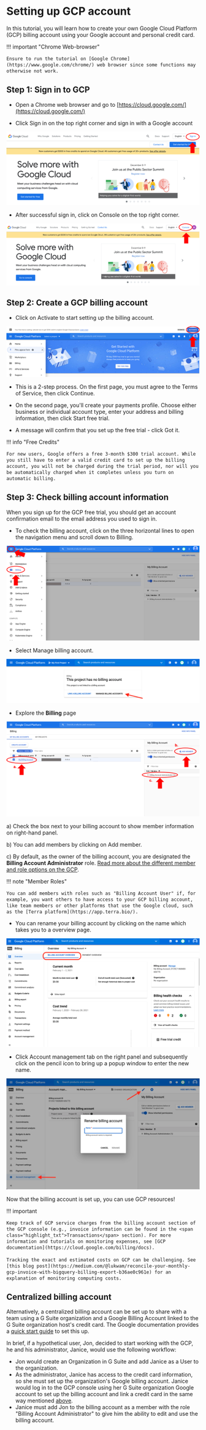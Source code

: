 # Setting up GCP account

In this tutorial, you will learn how to create your own Google Cloud Platform (GCP) billing account using your Google account and personal credit card.

!!! important "Chrome Web-browser"

    Ensure to run the tutorial on [Google Chrome](https://www.google.com/chrome/) web browser since some functions may otherwise not work.

## Step 1: Sign in to GCP

- Open a Chrome web browser and go to [https://cloud.google.com/](https://cloud.google.com/)

- Click <span class="highlight_txt">Sign in</span> on the top right corner and sign in with a Google account

![](./gcp_images/gcp_login.png "GCP sign in button")

- After successful sign in, click on <span class="highlight_txt">Console</span> on the top right corner.

![](./gcp_images/gcp_console.png "GCP console button")

## Step 2: Create a GCP billing account <a name="create-billing"></a>

- Click on <span class="highlight_txt">Activate</span> to start setting up the billing account.

![](./gcp_images/gcp_activatefreetrial.png "GCP activate free trial button")

- This is a 2-step process. On the first page, you must agree to the Terms of Service, then click <span class="highlight_txt">Continue</span>.

- On the second page, you'll create your payments profile. Choose either business or individual account type, enter your address and billing information, then click <span class="highlight_txt">Start free trial</span>.

- A message will confirm that you set up the free trial - click <span class="highlight_txt">Got it</span>.

!!! info "Free Credits"

    For new users, Google offers a free 3-month $300 trial account. While you still have to enter a valid credit card to set up the billing account, you will not be charged during the trial period, nor will you be automatically charged when it completes unless you turn on automatic billing.

## Step 3: Check billing account information

When you sign up for the GCP free trial, you should get an account confirmation email to the email address you used to sign in.

- To check the billing account, click on the three horizontal lines to open the navigation menu and scroll down to <span class="highlight_txt">Billing</span>.

![](./gcp_images/gcp_billingtab.png "GCP billing tab")

- Select <span class="highlight_txt">Manage billing account</span>.

![](./gcp_images/gcp_billingsetup.png "GCP billing setup")

- Explore the **Billing** page

![](./gcp_images/gcp_billingaccountmember.png "GCP billing account information")

a) Check the box next to your billing account to show member information on right-hand panel.

b) You can add members by clicking on <span class="highlight_txt">Add member</span>.

c) By default, as the owner of the billing account, you are designated the **Billing Account Administrator** role. [Read more about the different member and role options on the GCP](https://cloud.google.com/billing/docs/how-to/billing-access).

!!! note "Member Roles"

    You can add members with roles such as "Billing Account User" if, for example, you want others to have access to your GCP billing account, like team members or other platforms that use the Google cloud, such as the [Terra platform](https://app.terra.bio/).

- You can rename your billing account by clicking on the name which takes you to a overview page.

![](./gcp_images/gcp_billingoverview.png "GCP billing overview")

- Click <span class="highlight_txt">Account management</span> tab on the right panel and subsequently click on the pencil icon to bring up a popup window to enter the new name.

![](./gcp_images/gcp_billinrename.png "GCP billing account rename")

Now that the billing account is set up, you can use GCP resources!

!!! important

    Keep track of GCP service charges from the billing account section of the GCP console (e.g., invoice information can be found in the <span class="highlight_txt">Transactions</span> section). For more information and tutorials on monitoring expenses, see [GCP documentation](https://cloud.google.com/billing/docs).

    Tracking the exact and estimated costs on GCP can be challenging. See [this blog post](https://medium.com/@lukwam/reconcile-your-monthly-gcp-invoice-with-bigquery-billing-export-b36ae0c961e) for an explanation of monitoring computing costs.


## Centralized billing account

Alternatively, a centralized billing account can be set up to share with a team using a G Suite organization and a Google Billing Account linked to the G Suite organization host's credit card. The Google documentation provides a [quick start guide](https://cloud.google.com/resource-manager/docs/quickstart-organizations) to set this up.

In brief, if a hypothetical user, Jon, decided to start working with the GCP, he and his administrator, Janice, would use the following workflow:

- Jon would create an Organization in G Suite and add Janice as a User to the organization.
- As the administrator, Janice has access to the credit card information, so she must set up the organization's Google billing account. Janice would log in to the GCP console using her G Suite organization Google account to set up the billing account and link a credit card in the same way mentioned [above](#create-billing).
- Janice must add Jon to the billing account as a member with the role "Billing Account Administrator" to give him the ability to edit and use the billing account.
